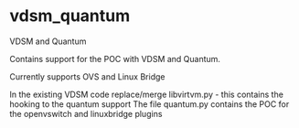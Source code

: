 vdsm_quantum
============

VDSM and Quantum

Contains support for the POC with VDSM and Quantum.

Currently supports OVS and Linux Bridge

In the existing VDSM code replace/merge libvirtvm.py - this contains the hooking to the quantum support
The file quantum.py contains the POC for the openvswitch and linuxbridge plugins

